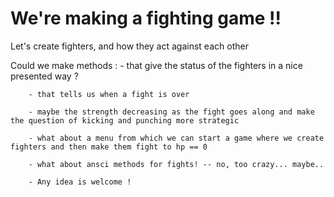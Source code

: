 
  

  #         We're making a fighting game !! 


  Let's create fighters, and how they act against each other

  Could we make methods :
		- that give the status of the fighters in a nice presented way ? 
  
  		- that tells us when a fight is over

		- maybe the strength decreasing as the fight goes along and make the question of kicking and punching more strategic 

		- what about a menu from which we can start a game where we create fighters and then make them fight to hp == 0 

		- what about ansci methods for fights! -- no, too crazy... maybe.. 
	
		- Any idea is welcome ! 
